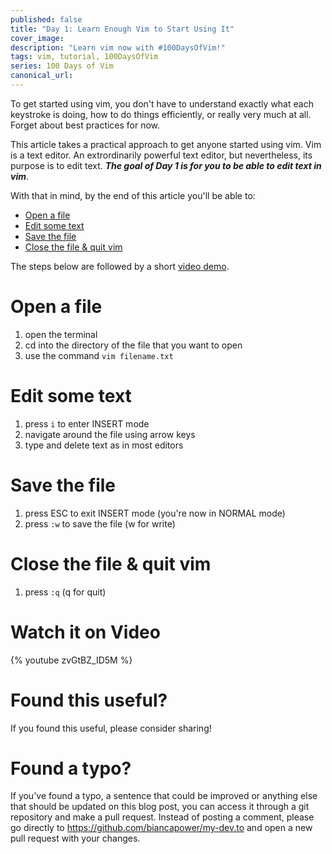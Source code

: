 ```yaml
---
published: false
title: "Day 1: Learn Enough Vim to Start Using It"
cover_image:
description: "Learn vim now with #100DaysOfVim!"
tags: vim, tutorial, 100DaysOfVim
series: 100 Days of Vim
canonical_url:
---
```


To get started using vim, you don't have to understand exactly what each keystroke is doing, how to do things efficiently, or really very much at all. Forget about best practices for now.

This article takes a practical approach to get anyone started using vim. Vim is a text editor. An extrordinarily powerful text editor, but nevertheless, its purpose is to edit text. _**The goal of Day 1 is for you to be able to edit text in vim**_.

With that in mind, by the end of this article you'll be able to:

- [Open a file](#open)
- [Edit some text](#edit)
- [Save the file](#save)
- [Close the file & quit vim](#quit)

The steps below are followed by a short [video demo](#video).

# Open a file <a name="open"></a>

1. open the terminal
2. cd into the directory of the file that you want to open
3. use the command `vim filename.txt`

# Edit some text <a name="edit"></a>

1. press `i` to enter INSERT mode
2. navigate around the file using arrow keys
3. type and delete text as in most editors

# Save the file <a name="save"></a>

1. press ESC to exit INSERT mode (you're now in NORMAL mode)
2. press `:w` to save the file (w for write)

# Close the file & quit vim <a name="quit"></a>

1. press `:q` (q for quit)

# Watch it on Video <a name="video"></a>

{% youtube zvGtBZ_ID5M  %}

# Found this useful?

If you found this useful, please consider sharing!

# Found a typo?

If you've found a typo, a sentence that could be improved or anything else that should be updated on this blog post, you can access it through a git repository and make a pull request. Instead of posting a comment, please go directly to https://github.com/biancapower/my-dev.to and open a new pull request with your changes.
